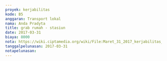 ```yaml
---
proyek: kerjabilitas
kode: B5
anggaran: Transport lokal
nama: Anda Pradyta
title: grab rumah - stasiun
date: 2017-03-31
biaya: 8000
nota: https://wiki.ciptamedia.org/wiki/File:Maret_31_2017_kerjabilitas_B5_grab_1_anda.png
tanggalpelunasan: 2017-03-31
notapelunasan:
---
```

